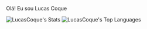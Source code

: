 Olá! Eu sou Lucas Coque

  ![LucasCoque's Stats](https://github-readme-stats.vercel.app/api?username=LucasCoque&theme=tokyonight&show_icons=true&hide_border=true&count_private=true)
  ![LucasCoque's Top Languages](https://github-readme-stats.vercel.app/api/top-langs/?username=LucasCoque&theme=tokyonight&show_icons=true&hide_border=true&layout=compact)

<!--
**LucasCoque/LucasCoque** is a ✨ _special_ ✨ repository because its `README.md` (this file) appears on your GitHub profile.

Here are some ideas to get you started:

- 🔭 I’m currently working on ...
- 🌱 I’m currently learning ...
- 👯 I’m looking to collaborate on ...
- 🤔 I’m looking for help with ...
- 💬 Ask me about ...
- 📫 How to reach me: ...
- 😄 Pronouns: ...
- ⚡ Fun fact: ...
-->

